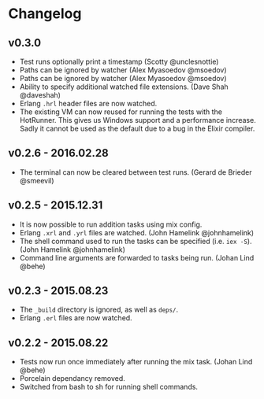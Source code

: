 Changelog
=========

## v0.3.0

- Test runs optionally print a timestamp (Scotty @unclesnottie)
- Paths can be ignored by watcher (Alex Myasoedov @msoedov)
- Paths can be ignored by watcher (Alex Myasoedov @msoedov)
- Ability to specify additional watched file extensions. (Dave Shah @daveshah)
- Erlang `.hrl` header files are now watched.
- The existing VM can now reused for running the tests with the HotRunner.
  This gives us Windows support and a performance increase.
  Sadly it cannot be used as the default due to a bug in the Elixir compiler.

## v0.2.6 - 2016.02.28

- The terminal can now be cleared between test runs.
  (Gerard de Brieder @smeevil)

## v0.2.5 - 2015.12.31

- It is now possible to run addition tasks using mix config.
- Erlang `.xrl` and `.yrl` files are watched. (John Hamelink @johnhamelink)
- The shell command used to run the tasks can be specified (i.e. `iex -S`).
  (John Hamelink @johnhamelink)
- Command line arguments are forwarded to tasks being run. (Johan Lind @behe)

## v0.2.3 - 2015.08.23

- The `_build` directory is ignored, as well as `deps/`.
- Erlang `.erl` files are now watched.

## v0.2.2 - 2015.08.22

- Tests now run once immediately after running the mix task. (Johan Lind @behe)
- Porcelain dependancy removed.
- Switched from bash to sh for running shell commands.
